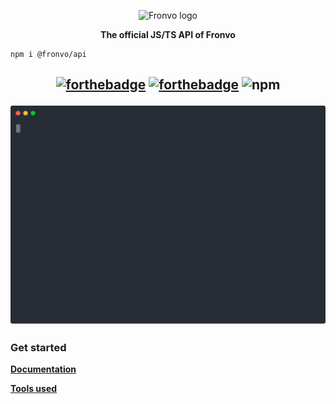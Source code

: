 <p align='center'><img src='https://raw.githubusercontent.com/Fronvo/server/master/.github/assets/logo.png' alt='Fronvo logo'></p>
<p align='center'><b>The official JS/TS API of Fronvo</b></p>

```
npm i @fronvo/api
```

<h2 align='center'>

[![forthebadge](https://forthebadge.com/images/badges/made-with-typescript.svg)](https://forthebadge.com)
[![forthebadge](https://forthebadge.com/images/badges/built-with-science.svg)](https://forthebadge.com)
![npm](https://img.shields.io/npm/v/@fronvo/api?color=%23ee00ff&label=API&style=for-the-badge)

<img src='https://raw.githubusercontent.com/Fronvo/fronvo.js/master/.github/assets/demo-run.svg' alt='Fronvo JS/TS API demo run'>

</h2>

### Get started

**[Documentation](https://github.com/Fronvo/fronvo.js/blob/master/.github/markdown/DOCUMENTATION.md)**

**[Tools used](https://github.com/Fronvo/fronvo.js/blob/master/.github/markdown/TOOLS.md)**
